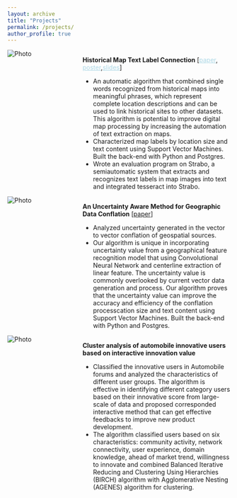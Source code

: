 ```yaml
---
layout: archive
title: "Projects"
permalink: /projects/
author_profile: true
---
```




<div class="parent" >
    <div class="left" style="float: left; width: 150px;margin-right: 20px;">
        <img src="https://haowenlin.github.io/files/src_pic.png" alt="Photo" > 
    </div>
    <div class="right" style="overflow: hidden;">
        <p>
        <b>Historical Map Text Label Connection</b> [<a href="https://haowenlin.github.io/files/src.pdf" style="color:#ADD8E6">paper</a>, <a href="https://haowenlin.github.io/files/src_poster.pdf" style="color:#ADD8E6">poster</a>,<a href="https://haowenlin.github.io/files/src_slides.pdf" style="color:#ADD8E6">slides</a>]
		<ul>
  			<li>An automatic algorithm that combined single words recognized from historical maps into meaningful phrases, which represent complete location descriptions and can be used to link historical sites to other datasets. This algorithm is potential to improve digital map processing by increasing the automation of text extraction on maps.</li>
  			<li>Characterized map labels by location size and text content using Support Vector Machines. Built the back-end with Python and Postgres.</li>
  			<li>Wrote an evaluation program on Strabo, a semi­automatic system that extracts and recognizes text labels in map images into text and integrated tesseract into Strabo.</li>
		</ul>
          </p>
    </div>
</div>



<div class="parent" link="blue">
    <div class="left" style="float: left; width: 150px;margin-right: 20px;">
        <img src="https://haowenlin.github.io/files/bigspatial_pic.jpeg" alt="Photo" > 
    </div>
    <div class="right" style="overflow: hidden;">
        <p>
        <b>An Uncertainty Aware Method for Geographic Data Conflation</b> [<a href="https://haowenlin.github.io/files/bigspatial.pdf">paper</a>]
		<ul>
  			<li>Analyzed uncertainty generated in the vector to vector conflation of geospatial sources. </li>
  			<li>Our algorithm is unique in incorporating uncertainty value from a geographical feature recognition model that using Convolutional Neural Network and centerline extraction of linear feature. The uncertainty value is commonly overlooked by current vector data generation and process. Our algorithm proves that the uncertainty value can improve the accuracy and efficiency of the conflation processcation size and text content using Support Vector Machines. Built the back-end with Python and Postgres.</li>
		</ul>
          </p>
    </div>
</div>



<div class="parent" link="blue">
    <div class="left" style="float: left; width: 150px;margin-right: 20px;">
        <img src="https://haowenlin.github.io/files/cluster_pic.jpeg" alt="Photo" > 
    </div>
    <div class="right" style="overflow: hidden;">
        <p>
        <b>Cluster analysis of automobile innovative users based on interactive innovation value</b> 
		<ul>
  			<li>Classified the innovative users in Automobile forums and analyzed the characteristics of different user groups. The algorithm is effective in identifying different category users based on their innovative score from large-scale of data and proposed corresponded interactive method that can get effective feedbacks to improve new product development.</li>
  			<li>The algorithm classified users based on six characteristics: community activity, network connectivity, user experience, domain knowledge, ahead of market trend, willingness to innovate and combined Balanced Iterative Reducing and Clustering Using Hierarchies (BIRCH) algorithm with Agglomerative Nesting (AGENES) algorithm for clustering. </li>
		</ul>
          </p>
    </div>
</div>




   





